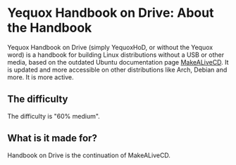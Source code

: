 # Yequox Handbook on Drive: About the Handbook
Yequox Handbook on Drive (simply YequoxHoD, or without the Yequox word) is a handbook for building Linux distributions without a USB or other media, based on the outdated Ubuntu documentation page [MakeALiveCD](https://help.ubuntu.com/community/MakeALiveCD/DVD/BootableFlashFromHarddiskInstall). It is updated and more accessible on other distributions like Arch, Debian and more. It is more active.
## The difficulty
The difficulty is "60% medium".
## What is it made for?
Handbook on Drive is the continuation of MakeALiveCD.
